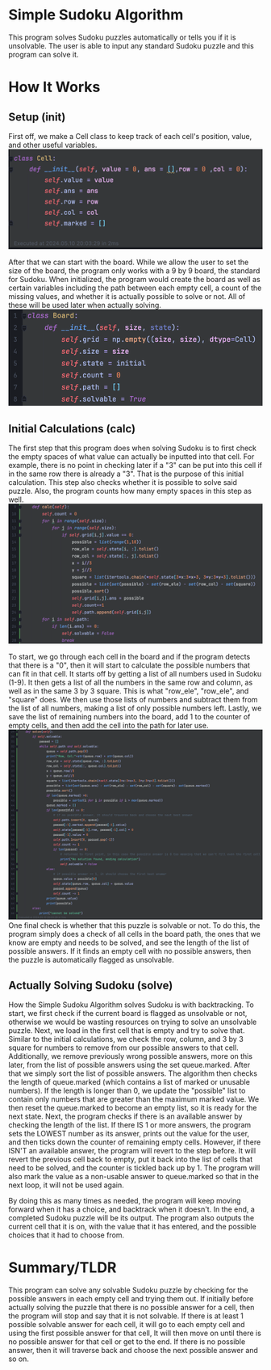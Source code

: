 # Simple Sudoku Algorithm

This program solves Sudoku puzzles automatically or tells you if it is unsolvable. The user is able to input any standard Sudoku puzzle and this program can solve it.

# How It Works
## Setup (init)
First off, we make a Cell class to keep track of each cell's position, value, and other useful variables. 
![Alt text](images/su1.png)

After that we can start with the board. While we allow the user to set the size of the board, the program only works with a 9 by 9 board, the standard for Sudoku. When initialized, the program would create the board as well as certain variables including the path between each empty cell, a count of the missing values, and whether it is actually possible to solve or not. All of these will be used later when actually solving.
![Alt text](images/su2.png)
## Initial Calculations (calc)
The first step that this program does when solving Sudoku is to first check the empty spaces of what value can actually be inputted into that cell. For example, there is no point in checking later if a "3" can be put into this cell if in the same row there is already a "3". That is the purpose of this initial calculation. This step also checks whether it is possible to solve said puzzle. Also, the program counts how many empty spaces in this step as well.
![Alt text](images/su3.png)

To start, we go through each cell in the board and if the program detects that there is a "0", then it will start to calculate the possible numbers that can fit in that cell. It starts off by getting a list of all numbers used in Sudoku (1-9). It then gets a list of all the numbers in the same row and column, as well as in the same 3 by 3 square. This is what "row_ele", "row_ele", and "square" does. We then use those lists of numbers and subtract them from the list of all numbers, making a list of only possible numbers left. Lastly, we save the list of remaining numbers into the board, add 1 to the counter of empty cells, and then add the cell into the path for later use.
![Alt text](images/su4.png)
One final check is whether that this puzzle is solvable or not. To do this, the program simply does a check of all cells in the board path, the ones that we know are empty and needs to be solved, and see the length of the list of possible answers. If it finds an empty cell with no possible answers, then the puzzle is automatically flagged as unsolvable.

## Actually Solving Sudoku (solve)
How the Simple Sudoku Algorithm solves Sudoku is with backtracking. To start, we first check if the current board is flagged as unsolvable or not, otherwise we would be wasting resources on trying to solve an unsolvable puzzle. Next, we load in the first cell that is empty and try to solve that. Similar to the initial calculations, we check the row, column, and 3 by 3 square for numbers to remove from our possible answers to that cell. Additionally, we remove previously wrong possible answers, more on this later, from the list of possible answers using the set queue.marked. After that we simply sort the list of possible answers. The algorithm then checks the length of queue.marked (which contains a list of marked or unusable numbers). If the length is longer than 0, we update the "possible" list to contain only numbers that are greater than the maximum marked value. We then reset the queue.marked to become an empty list, so it is ready for the next state. Next, the program checks if there is an available answer by checking the length of the list. If there IS 1 or more answers, the program sets the LOWEST number as its answer, prints out the value for the user, and then ticks down the counter of remaining empty cells. However, if there ISN'T an available answer, the program will revert to the step before. It will revert the previous cell back to empty, put it back into the list of cells that need to be solved, and the counter is tickled back up by 1. The program will also mark the value as a non-usable answer to queue.marked so that in the next loop, it will not be used again.

By doing this as many times as needed, the program will keep moving forward when it has a choice, and backtrack when it doesn't. In the end, a completed Sudoku puzzle will be its output. The program also outputs the current cell that it is on, with the value that it has entered, and the possible choices that it had to choose from.


# Summary/TLDR
This program can solve any solvable Sudoku puzzle by checking for the possible answers in each empty cell and trying them out. If initially before actually solving the puzzle that there is no possible answer for a cell, then the program will stop and say that it is not solvable. If there is at least 1 possible solvable answer for each cell, it will go to each empty cell and using the first possible answer for that cell, It will then move on until there is no possible answer for that cell or get to the end. If there is no possible answer, then it will traverse back and choose the next possible answer and so on.
